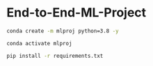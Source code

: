 # End-to-End-ML-Project

```bash
conda create -m mlproj python=3.8 -y
```

```bash
conda activate mlproj
```

```bash
pip install -r requirements.txt
```